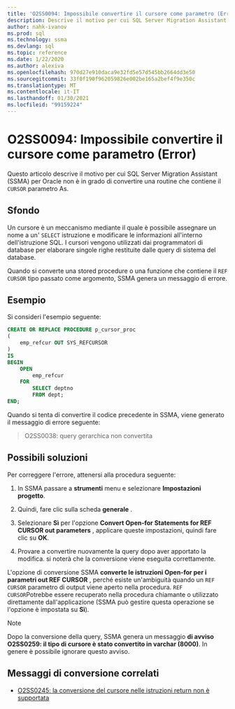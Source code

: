 ```yaml
---
title: 'O2SS0094: Impossibile convertire il cursore come parametro (Error)'
description: Descrive il motivo per cui SQL Server Migration Assistant (SSMA) per Oracle non è in grado di convertire una routine che contiene il cursore come parametro.
author: nahk-ivanov
ms.prod: sql
ms.technology: ssma
ms.devlang: sql
ms.topic: reference
ms.date: 1/22/2020
ms.author: alexiva
ms.openlocfilehash: 970d27e910daca9e32fd5e57d545bb2664dd3e50
ms.sourcegitcommit: 33f0f190f962059826e002be165a2bef4f9e350c
ms.translationtype: MT
ms.contentlocale: it-IT
ms.lasthandoff: 01/30/2021
ms.locfileid: "99159224"
---
```

# <a name="o2ss0094-unable-to-convert-cursor-as-parameter-error"></a>O2SS0094: Impossibile convertire il cursore come parametro (Error)

Questo articolo descrive il motivo per cui SQL Server Migration Assistant (SSMA) per Oracle non è in grado di convertire una routine che contiene il `CURSOR` parametro As.

## <a name="background"></a>Sfondo

Un cursore è un meccanismo mediante il quale è possibile assegnare un nome a un' `SELECT` istruzione e modificare le informazioni all'interno dell'istruzione SQL. I cursori vengono utilizzati dai programmatori di database per elaborare singole righe restituite dalle query di sistema del database.

Quando si converte una stored procedure o una funzione che contiene il `REF CURSOR` tipo passato come argomento, SSMA genera un messaggio di errore.

## <a name="example"></a>Esempio

Si consideri l'esempio seguente:

```sql
CREATE OR REPLACE PROCEDURE p_cursor_proc
(
    emp_refcur OUT SYS_REFCURSOR
)
IS
BEGIN
    OPEN
        emp_refcur
    FOR
        SELECT deptno
        FROM dept;
END;
```

Quando si tenta di convertire il codice precedente in SSMA, viene generato il messaggio di errore seguente:

> O2SS0038: query gerarchica non convertita

## <a name="possible-remedies"></a>Possibili soluzioni

Per correggere l'errore, attenersi alla procedura seguente:

1. In SSMA passare a **strumenti** menu e selezionare **Impostazioni progetto**.

2. Quindi, fare clic sulla scheda **generale** .

3. Selezionare **Sì** per l'opzione **Convert Open-for Statements for REF CURSOR out parameters** , applicare queste impostazioni, quindi fare clic su **OK**.

4. Provare a convertire nuovamente la query dopo aver apportato la modifica. si noterà che la conversione viene eseguita correttamente.

L'opzione di conversione SSMA **converte le istruzioni Open-for per i parametri out REF CURSOR** , perché esiste un'ambiguità quando un `REF CURSOR` parametro di output viene aperto nella procedura. `REF CURSOR`Potrebbe essere recuperato nella procedura chiamante o utilizzato direttamente dall'applicazione (SSMA può gestire questa operazione se l'opzione è impostata su **Sì**).

> [!NOTE]
> Dopo la conversione della query, SSMA genera un messaggio **di avviso O2SS0259: il tipo di cursore è stato convertito in varchar (8000)**. In genere è possibile ignorare questo avviso.

## <a name="related-conversion-messages"></a>Messaggi di conversione correlati

* [O2SS0245: la conversione del cursore nelle istruzioni return non è supportata](o2ss0245.md)
